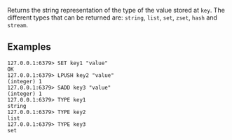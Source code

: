 Returns the string representation of the type of the value stored at `key`.
The different types that can be returned are: `string`, `list`, `set`, `zset`,
`hash` and `stream`.

## Examples

```
127.0.0.1:6379> SET key1 "value"
OK
127.0.0.1:6379> LPUSH key2 "value"
(integer) 1
127.0.0.1:6379> SADD key3 "value"
(integer) 1
127.0.0.1:6379> TYPE key1
string
127.0.0.1:6379> TYPE key2
list
127.0.0.1:6379> TYPE key3
set
```
